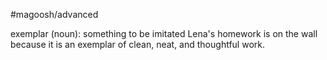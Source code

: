 #magoosh/advanced

exemplar (noun): something to be imitated 
Lena's homework is on the wall because it is an exemplar of clean, neat, and thoughtful work. 
